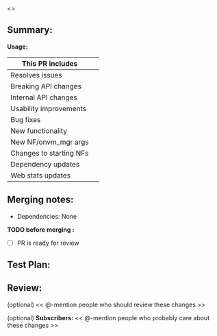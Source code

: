 <!-- Hey, thanks for contributing to openNetVM! When submitting your Pull Request, please make sure you're submitting to the sdnfv:develop branch; once we have a good set of merged PR's on develop, we'll merge everything to sdnfv:master for a release. -->

<<Replace this line with a short description of the changes>>

<!-- Add detailed description and provide running instructions -->
## Summary:

**Usage:**

<!-- Check list of the things this PR accomplishes -->
| This PR includes         |          |
| ------------------------ | -------- |
| Resolves issues          | <!-- Provide a list of issues --> 
| Breaking API changes     |
| Internal API changes     |
| Usability improvements   |  
| Bug fixes                |
| New functionality        |
| New NF/onvm_mgr args     | 
| Changes to starting NFs  |  
| Dependency updates       | 
| Web stats updates        | 


<!-- If the pr has any dependencies or merge quirks note them here -->
## Merging notes:
 - Dependencies: None  

**TODO before merging :**
 - [ ] PR is ready for review


<!-- What you did to test the PR, what needs to be done -->
## Test Plan:

<!-- Notes about what you think should be reviewed, any specific hacks in this PR -->
## Review: 
(optional) << @-mention people who should review these changes >>

(optional) **Subscribers:** << @-mention people who probably care about these changes >>
